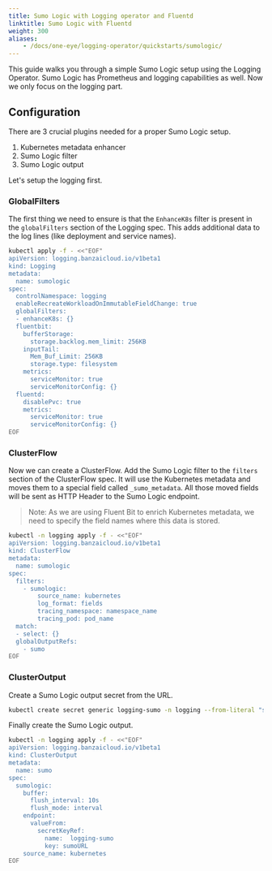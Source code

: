 ```yaml
---
title: Sumo Logic with Logging operator and Fluentd
linktitle: Sumo Logic with Fluentd
weight: 300
aliases:
    - /docs/one-eye/logging-operator/quickstarts/sumologic/
---
```


This guide walks you through a simple Sumo Logic setup using the Logging Operator.
Sumo Logic has Prometheus and logging capabilities as well. Now we only focus on the logging part.

## Configuration

There are 3 crucial plugins needed for a proper Sumo Logic setup.

1. Kubernetes metadata enhancer
2. Sumo Logic filter
3. Sumo Logic output

Let's setup the logging first.

### GlobalFilters

The first thing we need to ensure is that the `EnhanceK8s` filter is present in the `globalFilters` section of the Logging spec.
This adds additional data to the log lines (like deployment and service names).

```bash
kubectl apply -f - <<"EOF"
apiVersion: logging.banzaicloud.io/v1beta1
kind: Logging
metadata:
  name: sumologic
spec:
  controlNamespace: logging
  enableRecreateWorkloadOnImmutableFieldChange: true
  globalFilters:
  - enhanceK8s: {}
  fluentbit:
    bufferStorage:
      storage.backlog.mem_limit: 256KB
    inputTail:
      Mem_Buf_Limit: 256KB
      storage.type: filesystem
    metrics:
      serviceMonitor: true
      serviceMonitorConfig: {}
  fluentd:
    disablePvc: true
    metrics:
      serviceMonitor: true
      serviceMonitorConfig: {}
EOF
```

### ClusterFlow

Now we can create a ClusterFlow. Add the Sumo Logic filter to the `filters` section of the ClusterFlow spec.
It will use the Kubernetes metadata and moves them to a special field called `_sumo_metadata`.
All those moved fields will be sent as HTTP Header to the Sumo Logic endpoint.

> Note: As we are using Fluent Bit to enrich Kubernetes metadata, we need to specify the field names where this data is stored.

```bash
kubectl -n logging apply -f - <<"EOF"
apiVersion: logging.banzaicloud.io/v1beta1
kind: ClusterFlow
metadata:
  name: sumologic
spec:
  filters:
    - sumologic:
        source_name: kubernetes
        log_format: fields
        tracing_namespace: namespace_name
        tracing_pod: pod_name
  match:
  - select: {}
  globalOutputRefs:
    - sumo
EOF
```

### ClusterOutput

Create a Sumo Logic output secret from the URL.

```bash
kubectl create secret generic logging-sumo -n logging --from-literal "sumoURL=https://endpoint1.collection.eu.sumologic.com/......"
```

Finally create the Sumo Logic output.

```bash
kubectl -n logging apply -f - <<"EOF"
apiVersion: logging.banzaicloud.io/v1beta1
kind: ClusterOutput
metadata:
  name: sumo
spec:
  sumologic:
    buffer:
      flush_interval: 10s
      flush_mode: interval
    endpoint:
      valueFrom:
        secretKeyRef:
          name:  logging-sumo
          key: sumoURL
    source_name: kubernetes
EOF
```

